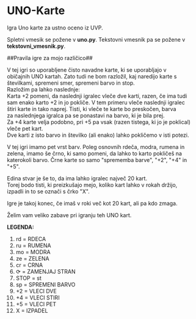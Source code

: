 # UNO-Karte
Igra Uno karte za ustno oceno iz UVP.

Spletni vmesik se požene v **uno.py**.
Tekstovni vmesnik pa se požene v **tekstovni_vmesnik.py**.



##Pravila igre za mojo različico##
    
         
V tej igri so uporabljene čisto navadne karte, ki se uporabljajo v             
običajnih UNO kartah. Zato tudi ne bom razložil, kaj naredijo karte s          
številkami, spremeni smer, spremeni barvo in stop.                             
Razložim pa lahko naslednje:                                                   
Karta +2 pomeni, da naslednji igralec vleče dve karti, razen, če ima tudi      
sam enako karto +2 in jo pokliče. V tem primeru vleče naslednji igralec        
štiri karte in tako naprej. Tisti, ki vleče te karte bo preskočen, barva       
za naslednjega igralca pa se ponastavi na barvo, ki je bila prej.              
Za +4 karte velja podobno, pri +5 pa vsak (razen tistega, ki jo je poklical)   
vleče pet kart.                                                                
Dve karti z isto barvo in številko (ali enako) lahko pokličemo v isti potezi.
        
        
V tej igri imamo pet vrst barv. Poleg osnovnih rdeča, modra, rumena in         
zelena, imamo še črno, ki samo pomeni, da lahko to karto pokličeš na           
katerokoli barvo. Črne karte so samo "sprememba barve", "+2", "+4" in "+5".
      
                                                                             
Edina stvar je še to, da ima lahko igralec največ 20 kart.                     
Torej bodo tisti, ki preizkušajo mejo, koliko kart lahko v rokah držijo,       
izpadli in to se označi s črko "X".                                            
                                                                               
Igre je takoj konec, če imaš v roki več kot 20 kart, ali pa kdo zmaga.         
                                                                               
Želim vam veliko zabave pri igranju teh UNO kart.       

        
        
 
**LEGENDA:**
            
1. rd = RDECA
2. ru = RUMENA
3. mo = MODRA
4. ze = ZELENA   
5. cr = CRNA   
6. ⟳ = ZAMENJAJ STRAN   
7. STOP = st   
8. sp = SPREMENI BARVO 
9. +2 = VLECI DVE   
10. +4 = VLECI STIRI   
11. +5 = VLECI PET   
12. X = IZPADEL